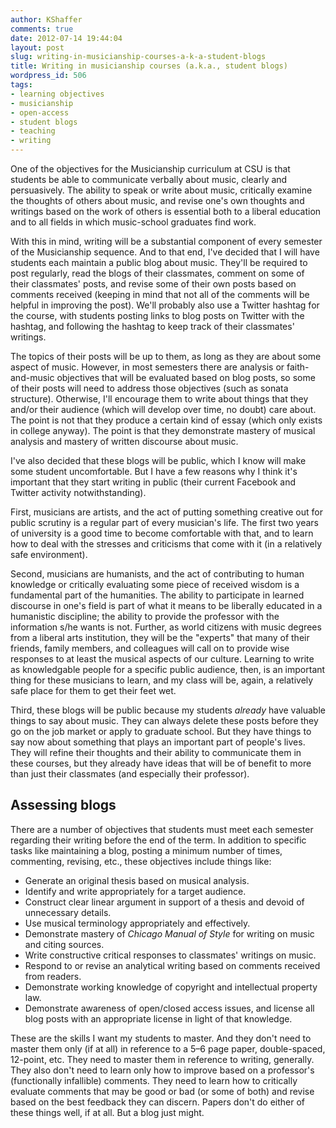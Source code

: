 ```yaml
---
author: KShaffer
comments: true
date: 2012-07-14 19:44:04
layout: post
slug: writing-in-musicianship-courses-a-k-a-student-blogs
title: Writing in musicianship courses (a.k.a., student blogs)
wordpress_id: 506
tags:
- learning objectives
- musicianship
- open-access
- student blogs
- teaching
- writing
---
```


One of the objectives for the Musicianship curriculum at CSU is that students be able to communicate verbally about music, clearly and persuasively. The ability to speak or write about music, critically examine the thoughts of others about music, and revise one's own thoughts and writings based on the work of others is essential both to a liberal education and to all fields in which music-school graduates find work.

With this in mind, writing will be a substantial component of every semester of the Musicianship sequence. And to that end, I've decided that I will have students each maintain a public blog about music. They'll be required to post regularly, read the blogs of their classmates, comment on some of their classmates' posts, and revise some of their own posts based on comments received (keeping in mind that not all of the comments will be helpful in improving the post). We'll probably also use a Twitter hashtag for the course, with students posting links to blog posts on Twitter with the hashtag, and following the hashtag to keep track of their classmates' writings.

The topics of their posts will be up to them, as long as they are about some aspect of music. However, in most semesters there are analysis or faith-and-music objectives that will be evaluated based on blog posts, so some of their posts will need to address those objectives (such as sonata structure). Otherwise, I'll encourage them to write about things that they and/or their audience (which will develop over time, no doubt) care about. The point is not that they produce a certain kind of essay (which only exists in college anyway). The point is that they demonstrate mastery of musical analysis and mastery of written discourse about music.

I've also decided that these blogs will be public, which I know will make some student uncomfortable. But I have a few reasons why I think it's important that they start writing in public (their current Facebook and Twitter activity notwithstanding).

First, musicians are artists, and the act of putting something creative out for public scrutiny is a regular part of every musician's life. The first two years of university is a good time to become comfortable with that, and to learn how to deal with the stresses and criticisms that come with it (in a relatively safe environment). 

Second, musicians are humanists, and the act of contributing to human knowledge or critically evaluating some piece of received wisdom is a fundamental part of the humanities. The ability to participate in learned discourse in one's field is part of what it means to be liberally educated in a humanistic discipline; the ability to provide the professor with the information s/he wants is not. Further, as world citizens with music degrees from a liberal arts institution, they will be the "experts" that many of their friends, family members, and colleagues will call on to provide wise responses to at least the musical aspects of our culture. Learning to write as knowledgable people for a specific public audience, then, is an important thing for these musicians to learn, and my class will be, again, a relatively safe place for them to get their feet wet.

Third, these blogs will be public because my students _already_ have valuable things to say about music. They can always delete these posts before they go on the job market or apply to graduate school. But they have things to say now about something that plays an important part of people's lives. They will refine their thoughts and their ability to communicate them in these courses, but they already have ideas that will be of benefit to more than just their classmates (and especially their professor).



## Assessing blogs



There are a number of objectives that students must meet each semester regarding their writing before the end of the term. In addition to specific tasks like maintaining a blog, posting a minimum number of times, commenting, revising, etc., these objectives include things like:





  * Generate an original thesis based on musical analysis.  
  * Identify and write appropriately for a target audience.  
  * Construct clear linear argument in support of a thesis and devoid of unnecessary details.  
  * Use musical terminology appropriately and effectively.  
  * Demonstrate mastery of _Chicago Manual of Style_ for writing on music and citing sources.  
  * Write constructive critical responses to classmates' writings on music.  
  * Respond to or revise an analytical writing based on comments received from readers.  
  * Demonstrate working knowledge of copyright and intellectual property law.  
  * Demonstrate awareness of open/closed access issues, and license all blog posts with an appropriate license in light of that knowledge.



These are the skills I want my students to master. And they don't need to master them only (if at all) in reference to a 5–6 page paper, double-spaced, 12-point, etc. They need to master them in reference to writing, generally. They also don't need to learn only how to improve based on a professor's (functionally infallible) comments. They need to learn how to critically evaluate comments that may be good or bad (or some of both) and revise based on the best feedback they can discern. Papers don't do either of these things well, if at all. But a blog just might. 
